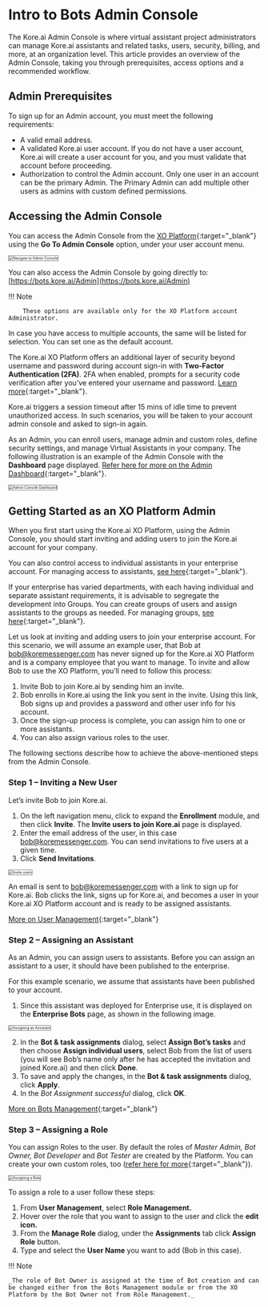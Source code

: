 # Intro to Bots Admin Console

The Kore.ai Admin Console is where virtual assistant project administrators can manage Kore.ai assistants and related tasks, users, security, billing, and more, at an organization level. This article provides an overview of the Admin Console, taking you through prerequisites, access options and a  recommended workflow.


## Admin Prerequisites

To sign up for an Admin account, you must meet the following requirements:

* A valid email address.
* A validated Kore.ai user account. If you do not have a user account, Kore.ai will create a user account for you, and you must validate that account before proceeding.
* Authorization to control the Admin account. Only one user in an account can be the primary Admin. The Primary Admin can add multiple other users as admins with custom defined permissions.


## Accessing the Admin Console

You can access the Admin Console from the [XO Platform](https://bots.kore.ai/botbuilder){:target="_blank"} using the **Go To Admin Console** option, under your user account menu.

<img src="../images/adminconsole-img1-access-admin-xo.png" alt="Navigate to Admin Console" title="Navigate to Admin Console" style="border: 1px solid gray;zoom:50%;"/>

You can also access the Admin Console by going directly to: [https://bots.kore.ai/Admin](https://bots.kore.ai/Admin) 

!!! Note

        These options are available only for the XO Platform account Administrator.

In case you have access to multiple accounts, the same will be listed for selection.  You can set one as the default account.

The Kore.ai XO Platform offers an additional layer of security beyond username and password during account sign-in with **Two-Factor Authentication (2FA)**. 2FA when enabled, prompts for a security code verification after you’ve entered your username and password. [Learn more](../security-and-control/two-factor-authentication-for-platform-access/#enable-two-factor-authentication){:target="_blank"}.

Kore.ai triggers a session timeout after 15 mins of idle time to prevent unauthorized access. In such scenarios, you will be taken to your account admin console and asked to sign-in again.

As an Admin, you can enroll users, manage admin and custom roles, define security settings, and manage Virtual Assistants in your company. The following illustration is an example of the Admin Console with the **Dashboard** page displayed. [Refer here for more on the Admin Dashboard](../dashboard-bac/){:target="_blank"}.

<img src="../images/adminconsole-img2-bac-dashboard.png" alt="Admin Console Dashboard" title="Admin Console Dashboard" style="border: 1px solid gray;zoom:50%;"/>


## Getting Started as an XO Platform Admin

When you first start using the Kore.ai XO Platform, using the Admin Console, you should start inviting and adding users to join the Kore.ai account for your company.

You can also control  access to individual assistants in your enterprise account. For managing access to assistants, [see here](../bot-management){:target="_blank"}.

If your enterprise has varied departments, with each having individual and separate assistant requirements, it is advisable to segregate the development into Groups. You can create groups of users and assign assistants to the groups as needed. For managing groups, [see here](../user-management/managing-your-groups){:target="_blank"}.

Let us look at inviting and adding users to join your enterprise account. For this scenario, we will assume an example user, that Bob at bob@koremessenger.com has never signed up for the Kore.ai XO Platform and is a company employee that you want to manage. To invite and allow Bob to use the XO Platform, you’ll need to follow this process:

1. Invite Bob to join Kore.ai by sending him an invite.
2. Bob enrolls in Kore.ai using the link you sent in the invite. Using this link, Bob signs up and provides a password and other user info for his account.
3. Once the sign-up process is complete, you can assign him to one or more assistants.
4. You can also assign various roles to the user.

The following sections describe how to achieve the above-mentioned steps from the Admin Console.


### Step 1 – Inviting a New User

Let’s invite Bob to join Kore.ai.

1. On the left navigation menu, click to expand the **Enrollment** module, and then click **Invite**. The **Invite users to join Kore.ai** page is displayed.
2. Enter the email address of the user, in this case bob@koremessenger.com. You can send invitations to five users at  a given time.
3. Click **Send Invitations**.  
<img src="../images/adminconsole-img3-bac-invite-user.png" alt="Invite users" title="Invite users" style="border: 1px solid gray;zoom:50%;"/>

An email is sent to bob@koremessenger.com with a link to sign up for Kore.ai. Bob clicks the link, signs up for Kore.ai, and becomes a user in your Kore.ai XO Platform account and is ready to be assigned assistants.

[More on User Management](../user-management/users-module-overview/){:target="_blank"}


### Step 2 – Assigning an Assistant

As an Admin, you can assign users to assistants. Before you can assign an assistant to a user, it should have been published to the enterprise.

For this example scenario, we assume that assistants have been published to your account.

1. Since this assistant was deployed for Enterprise use, it is displayed on the **Enterprise Bots** page, as shown in the following image.  
<img src="../images/adminconsole-img4-bac-bot-assign.png" alt="Assigning an Assistant" title="Assigning an Assistant" style="border: 1px solid gray;zoom:50%;"/>

2. In the **Bot & task assignments** dialog, select **Assign Bot’s tasks** and then choose **Assign individual users**, select Bob from the list of users (you will see Bob’s name only after he has accepted the invitation and joined Kore.ai) and then click **Done**.
3. To save and apply the changes, in the **Bot & task assignments** dialog, click **Apply**.
4. In the _Bot Assignment successful_ dialog, click **OK**.

[More on Bots Management](../bot-management/){:target="_blank"}


### Step 3 – Assigning a Role

You can assign Roles to the user. By default the roles of _Master Admin, Bot Owner, Bot Developer_ and _Bot Tester_ are created by the Platform. You can create your own custom roles, too ([refer here for more](../user-management/role-management){:target="_blank"}).

<img src="../images/adminconsole-img5-bac-roles.png" alt="Assigning a Role" title="Assigning a Role" style="border: 1px solid gray;zoom:50%;"/>

To assign a role to a user follow these steps:

1. From **User Management**, select **Role Management.**
2. Hover over the role that you want to assign to the user and click the **edit icon.**
3. From the **Manage Role** dialog, under the **Assignments** tab click **Assign Role** button.
4. Type and select the **User Name** you want to add (Bob in this case).

!!! Note

    _The role of Bot Owner is assigned at the time of Bot creation and can be changed either from the Bots Management module or from the XO Platform by the Bot Owner not from Role Management._